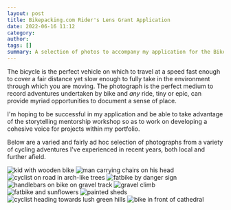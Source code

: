 ```yaml
---
layout: post
title: Bikepacking.com Rider's Lens Grant Application
date: 2022-06-16 11:12
category: 
author: 
tags: []
summary: A selection of photos to accompany my application for the Bikepacking.com Rider's Lens Grant
---
```


The bicycle is the perfect vehicle on which to travel at a speed fast enough to cover a fair distance yet slow enough to fully take in the environment through which you are moving. The photograph is the perfect medium to record adventures undertaken by bike and _any_ ride, tiny or epic, can provide myriad opportunities to document a sense of place.

I'm hoping to be successful in my application and be able to take advantage of the storytelling mentorship workshop so as to work on developing a cohesive voice for projects within my portfolio.

Below are a varied and fairly ad hoc selection of photographs from a variety of cycling adventures I've experienced in recent years, both local and further afield.

![kid with wooden bike](/img/riderslens/1.jpg)
![man carrying chairs on his head](/img/riderslens/3.jpg)
![cyclist on road in arch-like trees](/img/riderslens/13.jpg)
![fatbike by danger sign](/img/riderslens/6.jpg)
![handlebars on bike on gravel track](/img/riderslens/16.jpg)
![gravel climb](/img/riderslens/17.jpg)
![fatbike and sunflowers](/img/riderslens/49.jpg)
![painted sheds](/img/riderslens/20.jpg)
![cyclist heading towards lush green hills](/img/riderslens/34.jpg)
![bike in front of cathedral](/img/riderslens/19.jpg)

